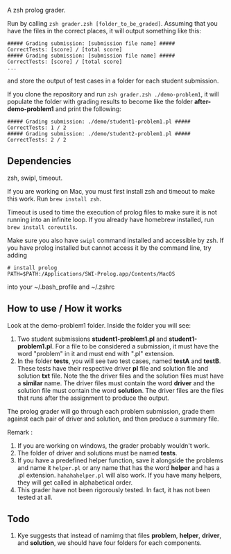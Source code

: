 A zsh prolog grader.

Run by calling `zsh grader.zsh [folder_to_be_graded]`. Assuming that you
have the files in the correct places, it will output something like this:
```
##### Grading submission: [submission file name] #####
CorrectTests: [score] / [total score]
##### Grading submission: [submission file name] #####
CorrectTests: [score] / [total score]
...
```
and store the output of test cases in a folder for each student submission.

If you clone the repository and run `zsh grader.zsh ./demo-problem1`, it will 
populate the folder with grading results to become like the folder **after-demo-problem1** 
and print the following:
```
##### Grading submission: ./demo/student1-problem1.pl #####
CorrectTests: 1 / 2
##### Grading submission: ./demo/student2-problem1.pl #####
CorrectTests: 2 / 2
```

## Dependencies

zsh, swipl, timeout.

If you are working on Mac, you must first install zsh and timeout to make this
work. Run `brew install zsh`.

Timeout is used to time the execution of prolog files to make sure
it is not running into an infinite loop. If you already have homebrew
installed, run `brew install coreutils`.

Make sure you also have `swipl` command installed and accessible by zsh.
If you have prolog installed but cannot access it by the command line,
try adding 
```
# install prolog
PATH=$PATH:/Applications/SWI-Prolog.app/Contents/MacOS
```
into your ~/.bash_profile and ~/.zshrc

## How to use / How it works

Look at the demo-problem1 folder. Inside the folder you will see:
1. Two student submissions **student1-problem1.pl** and **student1-problem1.pl**.
For a file to be considered a submission, it must have the word "problem" in
it and must end with ".pl" extension. 
2. In the folder **tests**, you will see two test cases, named **testA** and **testB**.
These tests have their respective driver **pl** file and solution file and solution
**txt** file. Note the the driver files and the solution files must have a **similar**
name. The driver files must contain the word **driver** and the solution file
must contain the word **solution**. The driver files are the files that runs after 
the assignment to produce the output.

The prolog grader will go through each problem submission, grade them against
each pair of driver and solution, and then produce a summary file.

Remark :
1. If you are working on windows, the grader probably wouldn't work.
2. The folder of driver and solutions must be named **tests**.
3. If you have a predefined helper function, save it alongside the problems and name it
`helper.pl` or any name that has the word **helper** and has a .pl extension. `hahahahelper.pl`
will also work. If you have many helpers, they will get called in alphabetical order.
4. This grader have not been rigorously tested. In fact, it has not been tested at all.

## Todo

1. Kye suggests that instead of namimg that files **problem**, **helper**, **driver**, and **solution**,
we should have four folders for each components.



   